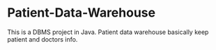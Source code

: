 # Patient-Data-Warehouse
This is a DBMS project in Java. Patient data warehouse basically keep patient and doctors info.
